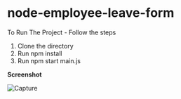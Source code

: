 # node-employee-leave-form
To Run The Project - Follow the steps

1. Clone the directory
2. Run npm install
3. Run npm start main.js

**Screenshot**

![Capture](https://user-images.githubusercontent.com/29041173/125509236-214a977a-0866-42f2-9e3b-d368b4a71ace.PNG)

